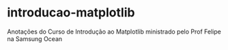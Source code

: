 # introducao-matplotlib
Anotações do Curso de Introdução ao Matplotlib ministrado pelo Prof Felipe na Samsung Ocean
